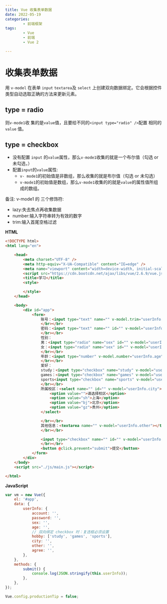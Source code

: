 ```yaml
---
title: Vue 收集表单数据
date: 2022-05-19
categories:
        - 前端框架
tags:
        - Vue
        - 前端
        - Vue 2

---
```


# 收集表单数据

用 `v-model` 在表单 `input` `textarea`及 `select` 上创建双向数据绑定。它会根据控件类型自动选取正确的方法来更新元素。

## type = radio

则`v-mode1`收 集的是`value`值，且要给不同的`<input type="radio" />`配置 相同的`value` 值。

## type = checkbox

- 没有配置 `input` 的`value`属性，那么`v-mode1`收集的就是一个布尔值（勾选 or 未勾选，）
- 配置`input`的`value`属性:
     - `v- mode1`的初始值是非数组，那么收集的就是布尔值（勾选 or 未勾选）
     - `v-mode1`的初始值是数组，那么`v-mode1`收集的的就是`value`的属性值所组成的数组。

备注: v-mode1 的 三个修饰符:

- lazy:失去焦点再收集数据
- number:输入字符串转为有效的数字
- trim:输入首尾空格过滤

**HTML**

```HTML
<!DOCTYPE html>
<html lang="en">

    <head>
        <meta charset="UTF-8" />
        <meta http-equiv="X-UA-Compatible" content="IE=edge" />
        <meta name="viewport" content="width=device-width, initial-scale=1.0" />
        <script src="https://cdn.bootcdn.net/ajax/libs/vue/2.6.9/vue.js"></script>
        <title>学习</title>
        <style>

        </style>
    </head>

    <body>
        <div id="app">
            <form>
                账号：<input type="text" name="" v-model.trim="userInfo.account">
                </br></br>
                密码：<input type="text" name="" id="" v-model="userInfo.password">
                </br></br>
                性别：
                男：<input type="radio" name="sex" id="" v-model="userInfo.sex" value="male">
                女：<input type="radio" name="sex" id="" v-model="userInfo.sex" value="female">
                </br></br>
                年龄：<input type="number" v-model.number="userInfo.age">
                </br></br>
                爱好：
                study：<input type="checkbox" name="study" v-model="userInfo.hobby">
                games：<input type="checkbox" name="games" v-model="userInfo.hobby">
                sports<input type="checkbox" name="sports" v-model="userInfo.hobby">
                </br></br>
                所属校区：<select name="" id="" v-model="userInfo.city">
                    <option value="">请选择校区</option>
                    <option value="sh">上海</option>
                    <option value="bj">北京</option>
                    <option value="gz">贵州</option>
                </select>

                </br></br>
                其他信息：<textarea name="" v-model="userInfo.other"></textarea>
                </br></br>

                <input type="checkbox" name="" id="" v-model="userInfo.agree"> 阅读并接受<a href="">《用户协议》</a>
                </br></br>
                <button @click.prevent="submit">提交</button>
            </form>
        </div>
    </body>
    <script src="./js/main.js"></script>

</html>
```

**JavaScript**

```js
var vm = new Vue({
	el: '#app',
	data: {
		userInfo: {
			account: '',
			password: '',
			sex: '',
			age: '',
			// 双向绑定 checkbox 时：复选框必须设置
			hobby: ['study', 'games', 'sports'],
			city: '',
			other: '',
			agree: '',
		},
	},
	methods: {
		submit() {
			console.log(JSON.stringify(this.userInfo));
		},
	},
});

Vue.config.productionTip = false;
```
